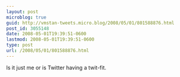 ```yaml
---
layout: post
microblog: true
guid: http://vmstan-tweets.micro.blog/2008/05/01/801588876.html
post_id: 3055148
date: 2008-05-01T19:39:51-0600
lastmod: 2008-05-01T19:39:51-0600
type: post
url: /2008/05/01/801588876.html
---
```

Is it just me or is Twitter having a twit-fit.
